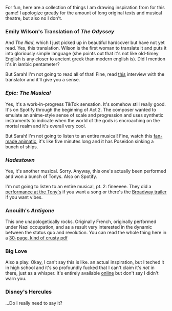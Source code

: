For fun, here are a collection of things I am drawing inspiration from for this game! I apologize greatly for the amount of long original texts and musical theatre, but also no I don't.
### Emily Wilson's Translation of *The Odyssey*
And *The Iliad*, which I just picked up in beautiful hardcover but have not yet read. Yes, this translation. Wilson is the first woman to translate it and puts it into gloriously simple language (she points out that it's not like old-timey English is any closer to ancient greek than modern english is). Did I mention it's in iambic pentameter?

But Sarah! I'm not going to read all of that! Fine, read [this](https://www.nytimes.com/2017/11/02/magazine/the-first-woman-to-translate-the-odyssey-into-english.html) interview with the translator and it'll give you a sense.
### *Epic: The Musical*
Yes, it's a work-in-progress TikTok sensation. It's somehow still really good. It's on Spotify through the beginning of Act 2. The composer wanted to emulate an anime-style sense of scale and progression and uses synthetic instruments to indicate when the world of the gods is encroaching on the mortal realm and it's overall very cool. 

But Sarah! I'm not going to listen to an entire musical! Fine, watch this [fan-made animatic](https://www.youtube.com/watch?v=skVSbITX4kY), it's like five minutes long and it has Poseidon sinking a bunch of ships. 
### *Hadestown*
Yes, it's another musical. Sorry. Anyway, this one's actually been performed and won a bunch of Tonys. Also on Spotify.

I'm not going to listen to an entire musical, pt. 2: fineeeee. They did a [performance at the Tony's](https://www.youtube.com/watch?v=MWtjGIV1sMQ) if you want a song or there's the [Broadway trailer](https://www.youtube.com/watch?v=uWDwy2lAFFo) if you want vibes.

### Anouilh's *Antigone*
This one unapologetically rocks. Originally French, originally performed under Nazi occupation, and as a result very interested in the dynamic between the status quo and revolution. You can read the whole thing here in a [30-page, kind of crusty pdf](https://sfponline.org/Uploads/8/Antigone.pdf)
### Big Love 
Also a play. Okay, I can't say this is like. an actual inspiration, but I teched it in high school and it's so profoundly fucked that I can't claim it's *not* in there, just as a whisper. It's entirely available [online](https://www.charlesmee.org/big-love.shtml) but don't say I didn't warn you. 
### Disney's Hercules
...Do I really need to say it? 


